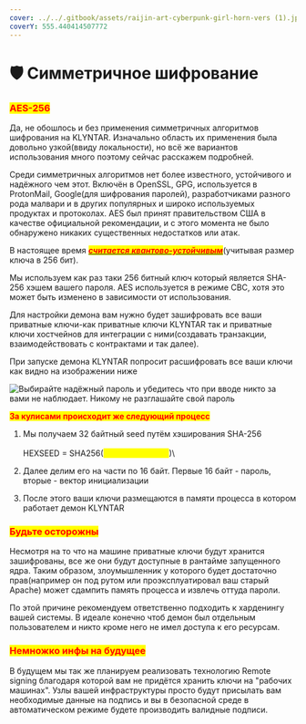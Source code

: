 ```yaml
---
cover: ../../.gitbook/assets/raijin-art-cyberpunk-girl-horn-vers (1).jpg
coverY: 555.440414507772
---
```


# 🛡 Симметричное шифрование

### <mark style="color:red;">AES-256</mark>

Да, не обошлось и без применения симметричных алгоритмов шифрования на KLYNTAR. Изначально область их применения была довольно узкой(ввиду локальности), но всё же вариантов использования много поэтому сейчас расскажем подробней.

Среди симметричных алгоритмов нет более известного, устойчивого и надёжного чем этот. Включён в OpenSSL, GPG, используется в ProtonMail, Google(для шифрования паролей), разработчиками разного рода малвари и в других популярных и широко используемых продуктах и протоколах. AES был принят правительством США в качестве официальной рекомендации, и с этого момента не было обнаружено никаких существенных недостатков или атак.

В настоящее время [_<mark style="color:red;">**считается квантово-устойчивым**</mark>_](https://cryptobook.nakov.com/quantum-safe-cryptography#quantum-safe-and-quantum-broken-crypto-algorithms)(учитывая размер ключа в 256 бит).

Мы используем как раз таки 256 битный ключ который является SHA-256 хэшем вашего пароля. AES используется в режиме CBC, хотя это может быть изменено в зависимости от использования.

Для настройки демона вам нужно будет зашифровать все ваши приватные ключи-как приватные ключи KLYNTAR так и приватные ключи хостчейнов для интеграции с ними(создавать транзакции, взаимодействовать с контрактами и так далее).

При запуске демона KLYNTAR попросит расшифровать все ваши ключи как видно на изображении ниже

![Выбирайте надёжный пароль и убедитесь что при вводе никто за вами не наблюдает. Никому не разглашайте свой пароль](../../.gitbook/assets/photo\_2022-07-05\_21-55-55.jpg)

<mark style="color:red;">**За кулисами происходит же следующий процесс**</mark>

1. Мы получаем 32 байтный seed путём хэширования SHA-256\
   \
   HEXSEED = SHA256(<mark style="color:yellow;">YOU\_PASSWORD</mark>)\

2. Далее делим его на части по 16 байт. Первые 16 байт - пароль, вторые - вектор инициализации
3. После этого ваши ключи размещаются в памяти процесса в котором работает демон KLYNTAR

### <mark style="color:red;">**Будьте осторожны**</mark>

Несмотря на то что на машине приватные ключи будут хранится зашифрованы, все же они будут доступные в рантайме запущенного ядра. Таким образом, злоумышленник у которого будет достаточно прав(например он под рутом или проэксплуатировал ваш старый Apache) может сдампить память процесса и извлечь оттуда пароли.

По этой причине рекомендуем ответственно подходить к харденингу вашей системы. В идеале конечно чтоб демон был отдельным пользователем и никто кроме него не имел доступа к его ресурсам.

### <mark style="color:red;">**Немножко инфы на будущее**</mark>

В будущем мы так же планируем реализовать технологию Remote signing благодаря которой вам не придётся хранить ключи на "рабочих машинах". Узлы вашей инфраструктуры просто будут присылать вам необходимые данные на подпись и вы в безопасной среде в автоматическом режиме будете производить валидные подписи.
